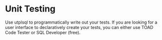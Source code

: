 # Unit Testing

Use utplsql to programmatically write out your tests. If you are looking for a user interface to declaratively create your tests, you can either use TOAD Code Tester or SQL Developer (free).
